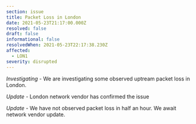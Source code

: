 ```yaml
---
section: issue
title: Packet Loss in London
date: 2021-05-23T21:17:00.000Z
resolved: false
draft: false
informational: false
resolvedWhen: 2021-05-23T22:17:38.230Z
affected:
  - LON1
severity: disrupted
---
```

*Investigating* - We are investigating some observed uptream packet loss in London.

*Update* - London network vendor has confirmed the issue

*Update* - We have not observed packet loss in half an hour. We await network vendor update.